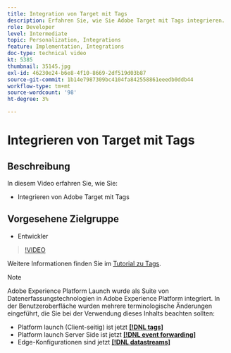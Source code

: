 ```yaml
---
title: Integration von Target mit Tags
description: Erfahren Sie, wie Sie Adobe Target mit Tags integrieren.
role: Developer
level: Intermediate
topic: Personalization, Integrations
feature: Implementation, Integrations
doc-type: technical video
kt: 5385
thumbnail: 35145.jpg
exl-id: 46230e24-b6e8-4f10-8669-2df519d03b87
source-git-commit: 1b14e7987309bc4104fa842558861eeedb0ddb44
workflow-type: tm+mt
source-wordcount: '98'
ht-degree: 3%

---
```


# Integrieren von Target mit Tags

## Beschreibung

In diesem Video erfahren Sie, wie Sie:

* Integrieren von Adobe Target mit Tags

## Vorgesehene Zielgruppe

* Entwickler

>[!VIDEO](https://video.tv.adobe.com/v/35145/?quality=12)

Weitere Informationen finden Sie im [Tutorial zu Tags](https://experienceleague.adobe.com/docs/launch-learn/implementing-in-websites-with-launch/index.html?lang=en).

>[!NOTE]
>
>Adobe Experience Platform Launch wurde als Suite von Datenerfassungstechnologien in Adobe Experience Platform integriert. In der Benutzeroberfläche wurden mehrere terminologische Änderungen eingeführt, die Sie bei der Verwendung dieses Inhalts beachten sollten:
>
> * Platform launch (Client-seitig) ist jetzt **[[!DNL tags]](https://experienceleague.adobe.com/docs/experience-platform/tags/home.html?lang=de)**
> * Platform launch Server Side ist jetzt **[[!DNL event forwarding]](https://experienceleague.adobe.com/docs/experience-platform/tags/event-forwarding/overview.html)**
> * Edge-Konfigurationen sind jetzt **[[!DNL datastreams]](https://experienceleague.adobe.com/docs/experience-platform/edge/fundamentals/datastreams.html)**

